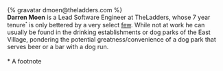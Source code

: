 <div class="profile-container">                                                                                                                                                                                                         
  <div class="profile-thumb">
  {% gravatar dmoen@theladders.com %}
  </div>
  <div class="profile-content">
    <strong>Darren Moen</strong> is a Lead Software Engineer at TheLadders, whose 7 year tenure<span style="vertical-align:super;font-size:xx-small;">*</span> is only bettered by a very select <a href="../ourteam/kyrisarantakos">few</a>. While not at work he can usually be found in the drinking establishments or dog parks of the East Village, pondering the potential greatness/convenience of a dog park that serves beer or a bar with a dog run.
    <br/>
    <br/>
	* A footnote
  </div>
</div>

